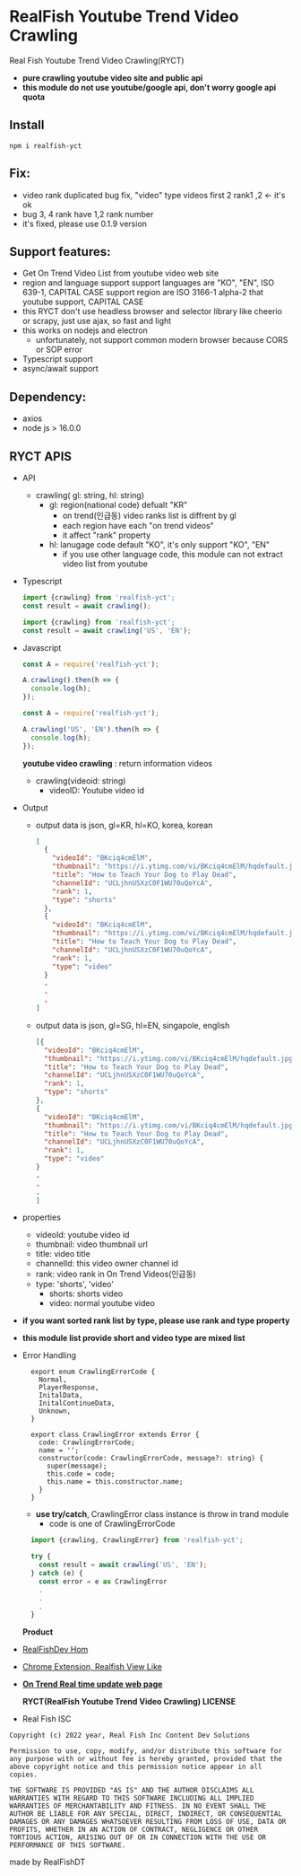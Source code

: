 # RealFish Youtube Trend Video Crawling

Real Fish Youtube Trend Video Crawling(RYCT)

- **pure crawling youtube video site and public api**
- **this module do not use youtube/google api, don't worry google api quota**

## **Install**

```
npm i realfish-yct
```

## **Fix:**

- video rank duplicated bug fix, "video" type videos first 2 rank1 ,2 <- it's ok
- bug 3, 4 rank have 1,2 rank number
- it's fixed, please use 0.1.9 version

## **Support features:**

- Get On Trend Video List from youtube video web site
- region and language support
  support languages are "KO", "EN", ISO 639-1, CAPITAL CASE
  support region are ISO 3166-1 alpha-2 that youtube support, CAPITAL CASE
- this RYCT don't use headless browser and selector library like cheerio or scrapy, just use ajax, so fast and light
- this works on nodejs and electron
  - unfortunately, not support common modern browser because CORS or SOP error
- Typescript support
- async/await support

## **Dependency:**

- axios
- node js > 16.0.0

## **RYCT APIS**

- API
  - crawling( gl: string, hl: string)
    - gl: region(national code) defualt "KR"
      - on trend(인급동) video ranks list is diffrent by gl
      - each region have each "on trend videos"
      - it affect "rank" property
    - hl: lanugage code default "KO", it's only support "KO", "EN"
      - if you use other language code, this module can not extract video list from youtube
- Typescript

  ```ts
  import {crawling} from 'realfish-yct';
  const result = await crawling();
  ```

  ```ts
  import {crawling} from 'realfish-yct';
  const result = await crawling('US', 'EN');
  ```

- Javascript

  ```js
  const A = require('realfish-yct');

  A.crawling().then(h => {
    console.log(h);
  });
  ```

  ```js
  const A = require('realfish-yct');

  A.crawling('US', 'EN').then(h => {
    console.log(h);
  });
  ```

  **youtube video crawling** : return information videos

  - crawling(videoid: string)
    - videoID: Youtube video id

- Output

  - output data is json, gl=KR, hl=KO, korea, korean

    ```json
    [
      {
        "videoId": "BKciq4cmElM",
        "thumbnail": "https://i.ytimg.com/vi/BKciq4cmElM/hqdefault.jpg?sqp=-oaymwEiCNIBEHZIWvKriqkDFQgBFQAAAAAYASUAAMhCPQCAokN4AQ==&rs=AOn4CLBu5dbY-85_7lm8DyDZ3NRPLDFTMg",
        "title": "How to Teach Your Dog to Play Dead",
        "channelId": "UCLjhnUSXzC0F1WU70uQoYcA",
        "rank": 1,
        "type": "shorts"
      },
      {
        "videoId": "BKciq4cmElM",
        "thumbnail": "https://i.ytimg.com/vi/BKciq4cmElM/hqdefault.jpg?sqp=-oaymwEiCNIBEHZIWvKriqkDFQgBFQAAAAAYASUAAMhCPQCAokN4AQ==&rs=AOn4CLBu5dbY-85_7lm8DyDZ3NRPLDFTMg",
        "title": "How to Teach Your Dog to Play Dead",
        "channelId": "UCLjhnUSXzC0F1WU70uQoYcA",
        "rank": 1,
        "type": "video"
      }
      .
      .
      .
    ]
    ```

  - output data is json, gl=SG, hl=EN, singapole, english
    ```json
    [{
      "videoId": "BKciq4cmElM",
      "thumbnail": "https://i.ytimg.com/vi/BKciq4cmElM/hqdefault.jpg?sqp=-oaymwEiCNIBEHZIWvKriqkDFQgBFQAAAAAYASUAAMhCPQCAokN4AQ==&rs=AOn4CLBu5dbY-85_7lm8DyDZ3NRPLDFTMg",
      "title": "How to Teach Your Dog to Play Dead",
      "channelId": "UCLjhnUSXzC0F1WU70uQoYcA",
      "rank": 1,
      "type": "shorts"
    },
    {
      "videoId": "BKciq4cmElM",
      "thumbnail": "https://i.ytimg.com/vi/BKciq4cmElM/hqdefault.jpg?sqp=-oaymwEiCNIBEHZIWvKriqkDFQgBFQAAAAAYASUAAMhCPQCAokN4AQ==&rs=AOn4CLBu5dbY-85_7lm8DyDZ3NRPLDFTMg",
      "title": "How to Teach Your Dog to Play Dead",
      "channelId": "UCLjhnUSXzC0F1WU70uQoYcA",
      "rank": 1,
      "type": "video"
    }
    .
    .
    .
    ]
    ```

- properties

  - videoId: youtube video id
  - thumbnail: video thumbnail url
  - title: video title
  - channelId: this video owner channel id
  - rank: video rank in On Trend Videos(인급동)
  - type: 'shorts', 'video'
    - shorts: shorts video
    - video: normal youtube video

- **if you want sorted rank list by type, please use rank and type property**
- **this module list provide short and video type are mixed list**

- Error Handling

  ```
    export enum CrawlingErrorCode {
      Normal,
      PlayerResponse,
      InitalData,
      InitalContinueData,
      Unknown,
    }

    export class CrawlingError extends Error {
      code: CrawlingErrorCode;
      name = '';
      constructor(code: CrawlingErrorCode, message?: string) {
        super(message);
        this.code = code;
        this.name = this.constructor.name;
      }
    }
  ```

  - **use try/catch**, CrawlingError class instance is throw in trand module
    - code is one of CrawlingErrorCode

  ```ts
    import {crawling, CrawlingError} from 'realfish-yct';

    try {
      const result = await crawling('US', 'EN');
    } catch (e) {
      const error = e as CrawlingError
      .
      .
      .
    }
  ```

  **Product**

- [RealFishDev Hom](https://realfish-likeview.web.app)

- [Chrome Extension, Realfish View Like](https://chrome.google.com/webstore/search/realfish%20view%20like?authuser=1?authuser=1&gclid=CjwKCAjwzY2bBhB6EiwAPpUpZmzaXPt4vGxm3A_ubGvCZYhmwjFjcNb9k8tyakGaGNWUa5c_TJWfLBoC_c0QAvD_BwE)

- [**On Trend Real time update web page**](https://www.ytontrend.com)

  **RYCT(RealFish Youtube Trend Video Crawling) LICENSE**

- Real Fish ISC

```
Copyright (c) 2022 year, Real Fish Inc Content Dev Solutions

Permission to use, copy, modify, and/or distribute this software for any purpose with or without fee is hereby granted, provided that the above copyright notice and this permission notice appear in all copies.

THE SOFTWARE IS PROVIDED "AS IS" AND THE AUTHOR DISCLAIMS ALL WARRANTIES WITH REGARD TO THIS SOFTWARE INCLUDING ALL IMPLIED WARRANTIES OF MERCHANTABILITY AND FITNESS. IN NO EVENT SHALL THE AUTHOR BE LIABLE FOR ANY SPECIAL, DIRECT, INDIRECT, OR CONSEQUENTIAL DAMAGES OR ANY DAMAGES WHATSOEVER RESULTING FROM LOSS OF USE, DATA OR PROFITS, WHETHER IN AN ACTION OF CONTRACT, NEGLIGENCE OR OTHER TORTIOUS ACTION, ARISING OUT OF OR IN CONNECTION WITH THE USE OR PERFORMANCE OF THIS SOFTWARE.
```

made by RealFishDT
